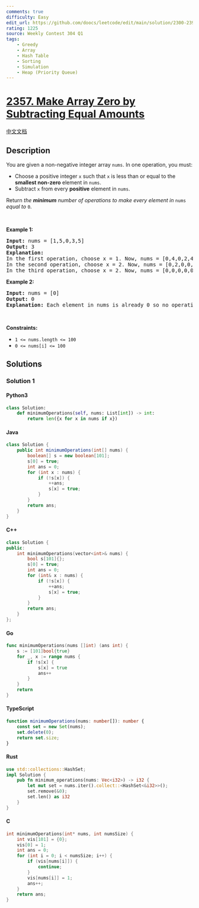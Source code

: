 ```yaml
---
comments: true
difficulty: Easy
edit_url: https://github.com/doocs/leetcode/edit/main/solution/2300-2399/2357.Make%20Array%20Zero%20by%20Subtracting%20Equal%20Amounts/README_EN.md
rating: 1225
source: Weekly Contest 304 Q1
tags:
    - Greedy
    - Array
    - Hash Table
    - Sorting
    - Simulation
    - Heap (Priority Queue)
---
```


<!-- problem:start -->

# [2357. Make Array Zero by Subtracting Equal Amounts](https://leetcode.com/problems/make-array-zero-by-subtracting-equal-amounts)

[中文文档](/solution/2300-2399/2357.Make%20Array%20Zero%20by%20Subtracting%20Equal%20Amounts/README.md)

## Description

<!-- description:start -->

<p>You are given a non-negative integer array <code>nums</code>. In one operation, you must:</p>

<ul>
	<li>Choose a positive integer <code>x</code> such that <code>x</code> is less than or equal to the <strong>smallest non-zero</strong> element in <code>nums</code>.</li>
	<li>Subtract <code>x</code> from every <strong>positive</strong> element in <code>nums</code>.</li>
</ul>

<p>Return <em>the <strong>minimum</strong> number of operations to make every element in </em><code>nums</code><em> equal to </em><code>0</code>.</p>

<p>&nbsp;</p>
<p><strong class="example">Example 1:</strong></p>

<pre>
<strong>Input:</strong> nums = [1,5,0,3,5]
<strong>Output:</strong> 3
<strong>Explanation:</strong>
In the first operation, choose x = 1. Now, nums = [0,4,0,2,4].
In the second operation, choose x = 2. Now, nums = [0,2,0,0,2].
In the third operation, choose x = 2. Now, nums = [0,0,0,0,0].
</pre>

<p><strong class="example">Example 2:</strong></p>

<pre>
<strong>Input:</strong> nums = [0]
<strong>Output:</strong> 0
<strong>Explanation:</strong> Each element in nums is already 0 so no operations are needed.
</pre>

<p>&nbsp;</p>
<p><strong>Constraints:</strong></p>

<ul>
	<li><code>1 &lt;= nums.length &lt;= 100</code></li>
	<li><code>0 &lt;= nums[i] &lt;= 100</code></li>
</ul>

<!-- description:end -->

## Solutions

<!-- solution:start -->

### Solution 1

<!-- tabs:start -->

#### Python3

```python
class Solution:
    def minimumOperations(self, nums: List[int]) -> int:
        return len({x for x in nums if x})
```

#### Java

```java
class Solution {
    public int minimumOperations(int[] nums) {
        boolean[] s = new boolean[101];
        s[0] = true;
        int ans = 0;
        for (int x : nums) {
            if (!s[x]) {
                ++ans;
                s[x] = true;
            }
        }
        return ans;
    }
}
```

#### C++

```cpp
class Solution {
public:
    int minimumOperations(vector<int>& nums) {
        bool s[101]{};
        s[0] = true;
        int ans = 0;
        for (int& x : nums) {
            if (!s[x]) {
                ++ans;
                s[x] = true;
            }
        }
        return ans;
    }
};
```

#### Go

```go
func minimumOperations(nums []int) (ans int) {
	s := [101]bool{true}
	for _, x := range nums {
		if !s[x] {
			s[x] = true
			ans++
		}
	}
	return
}
```

#### TypeScript

```ts
function minimumOperations(nums: number[]): number {
    const set = new Set(nums);
    set.delete(0);
    return set.size;
}
```

#### Rust

```rust
use std::collections::HashSet;
impl Solution {
    pub fn minimum_operations(nums: Vec<i32>) -> i32 {
        let mut set = nums.iter().collect::<HashSet<&i32>>();
        set.remove(&0);
        set.len() as i32
    }
}
```

#### C

```c
int minimumOperations(int* nums, int numsSize) {
    int vis[101] = {0};
    vis[0] = 1;
    int ans = 0;
    for (int i = 0; i < numsSize; i++) {
        if (vis[nums[i]]) {
            continue;
        }
        vis[nums[i]] = 1;
        ans++;
    }
    return ans;
}
```

<!-- tabs:end -->

<!-- solution:end -->

<!-- problem:end -->
